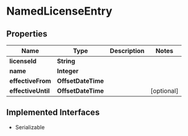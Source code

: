 

# NamedLicenseEntry


## Properties

| Name | Type | Description | Notes |
|------------ | ------------- | ------------- | -------------|
|**licenseId** | **String** |  |  |
|**name** | **Integer** |  |  |
|**effectiveFrom** | **OffsetDateTime** |  |  |
|**effectiveUntil** | **OffsetDateTime** |  |  [optional] |


## Implemented Interfaces

* Serializable


